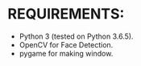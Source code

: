 REQUIREMENTS:
============

* Python 3 (tested on Python 3.6.5).
* OpenCV for Face Detection.
* pygame for making window.


